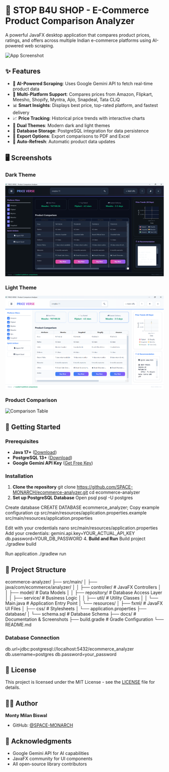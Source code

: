 # 🛒 STOP B4U SHOP - E-Commerce Product Comparison Analyzer

A powerful JavaFX desktop application that compares product prices, ratings, and offers across multiple Indian e-commerce platforms using AI-powered web scraping.

![App Screenshot](docs/screenshot.png)

## ✨ Features

- 🤖 **AI-Powered Scraping**: Uses Google Gemini API to fetch real-time product data
- 🏪 **Multi-Platform Support**: Compares prices from Amazon, Flipkart, Meesho, Shopify, Myntra, Ajio, Snapdeal, Tata CLiQ
- 📊 **Smart Insights**: Displays best price, top-rated platform, and fastest delivery
- 📈 **Price Tracking**: Historical price trends with interactive charts
- 🎨 **Dual Themes**: Modern dark and light themes
- 💾 **Database Storage**: PostgreSQL integration for data persistence
- 📑 **Export Options**: Export comparisons to PDF and Excel
- 🔄 **Auto-Refresh**: Automatic product data updates

## 🖥️ Screenshots

### Dark Theme
![Dark Theme](docs/dark-theme.png)

### Light Theme
![Light Theme](docs/light-theme.png)

### Product Comparison
![Comparison Table](docs/comparison.png)

## 🚀 Getting Started

### Prerequisites

- **Java 17+** ([Download](https://www.oracle.com/java/technologies/downloads/))
- **PostgreSQL 13+** ([Download](https://www.postgresql.org/download/))
- **Google Gemini API Key** ([Get Free Key](https://ai.google.dev))

### Installation

1. **Clone the repository**
git clone https://github.com/SPACE-MONARCH/ecommerce-analyzer.git
cd ecommerce-analyzer
2. **Set up PostgreSQL Database**
Open psql
psql -U postgres

Create database
CREATE DATABASE ecommerce_analyzer;
Copy example configuration
cp src/main/resources/application.properties.example src/main/resources/application.properties

Edit with your credentials
nano src/main/resources/application.properties
Add your credentials:
gemini.api.key=YOUR_ACTUAL_API_KEY
db.password=YOUR_DB_PASSWORD
4. **Build and Run**
Build project
./gradlew build

Run application
./gradlew run
## 📁 Project Structure

ecommerce-analyzer/
├── src/main/
│ ├── java/com/ecommerce/analyzer/
│ │ ├── controller/ # JavaFX Controllers
│ │ ├── model/ # Data Models
│ │ ├── repository/ # Database Access Layer
│ │ ├── service/ # Business Logic
│ │ ├── util/ # Utility Classes
│ │ └── Main.java # Application Entry Point
│ └── resources/
│ ├── fxml/ # JavaFX UI Files
│ ├── css/ # Stylesheets
│ └── application.properties
├── database/
│ └── schema.sql # Database Schema
├── docs/ # Documentation & Screenshots
├── build.gradle # Gradle Configuration
└── README.md

### Database Connection
db.url=jdbc:postgresql://localhost:5432/ecommerce_analyzer
db.username=postgres
db.password=your_password
## 📝 License

This project is licensed under the MIT License - see the [LICENSE](LICENSE) file for details.

## 👨‍💻 Author

**Monty Milan Biswal**
- GitHub: [@SPACE-MONARCH](https://github.com/SPACE-MONARCH)



## 🙏 Acknowledgments

- Google Gemini API for AI capabilities
- JavaFX community for UI components
- All open-source library contributors
